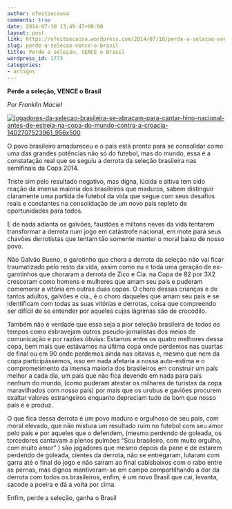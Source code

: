 ```yaml
---
author: efeitoecausa
comments: true
date: 2014-07-10 13:49:47+00:00
layout: post
link: https://efeitoecausa.wordpress.com/2014/07/10/perde-a-selecao-vence-o-brasil/
slug: perde-a-selecao-vence-o-brasil
title: Perde a seleção, VENCE o Brasil
wordpress_id: 1773
categories:
- artigos
---
```


**Perde a seleção, VENCE o Brasil**




_Por Franklin Maciel_




[![jogadores-da-selecao-brasileira-se-abracam-para-cantar-hino-nacional-antes-de-estreia-na-copa-do-mundo-contra-a-croacia-1402707523961_956x500](http://efeitoecausa.files.wordpress.com/2014/07/jogadores-da-selecao-brasileira-se-abracam-para-cantar-hino-nacional-antes-de-estreia-na-copa-do-mundo-contra-a-croacia-1402707523961_956x500.jpg)](https://efeitoecausa.files.wordpress.com/2014/07/jogadores-da-selecao-brasileira-se-abracam-para-cantar-hino-nacional-antes-de-estreia-na-copa-do-mundo-contra-a-croacia-1402707523961_956x500.jpg)







O povo brasileiro amadureceu e o país está pronto para se consolidar como uma das grandes potências não só do futebol, mas do mundo, essa é a constatação real que se seguiu a derrota da seleção brasileira nas semifinais da Copa 2014.







Triste sim pelo resultado negativo, mas digna, lúcida e altiva tem sido reação da imensa maioria dos brasileiros que maduros, sabem distinguir claramente uma partida de futebol da vida que segue com seus desafios reais e constantes na consolidação de um novo país repleto de oportunidades para todos.







E de nada adianta os galvões, faustões e miltons neves da vida tentarem transformar a derrota num jogo em catástrofe nacional, em mote para seus chavões derrotistas que tentam tão somente manter o moral baixo de nosso povo. 







Não Galvão Bueno, o garotinho que chora a derrota da seleção não vai ficar traumatizado pelo resto da vida, assim como eu e toda uma geração de ex-garotinhos que choraram a derrota de Zico e Cia. na Copa de 82 por 3X2 cresceram como homens e mulheres que amam seu país e puderam comemorar a vitória em outras duas copas. O choro dessas crianças e de tantos adultos, galvões e cia., é o choro daqueles que amam seu país e se identificam com todas as suas vitórias e derrotas, coisa que compreendo ser difícil de se entender por aqueles cujas lágrimas são de crocodilo.







Também não é verdade que essa seja a pior seleção brasileira de todos os tempos como esbravejam outros pseudo-jornalistas dos meios de comunicação e por razões óbvias: Estamos entre os quatro melhores dessa copa, bem mais que estávamos na última copa onde perdemos nas quartas de final ou em 90 onde perdemos ainda nas oitavas e, mesmo que nem da copa participássemos, isso em nada afetaria a nossa auto-estima e o comprometimento da imensa maioria dos brasileiros em construir um país melhor a cada dia, um país que não fica devendo em nada para país nenhum do mundo, (como puderam atestar os milhares de turistas da copa maravilhados com nosso país) por mais que os urubus e gaviões procurem exaltar valores estrangeiros enquanto depreciam tudo de bom que nosso país é e produz.







O que fica dessa derrota é um povo maduro e orgulhoso de seu país, com moral elevado, que não mistura um resultado ruim no futebol com seu amor pelo país e por aqueles que o defendem, (mesmo perdendo de goleada, os torcedores cantavam a plenos pulmões “Sou brasileiro, com muito orgulho, com muito amor” ) são jogadores que mesmo depois da pane e de estarem perdendo de goleada, cientes da derrota, não se entregaram, lutaram com garra até o final do jogo e não saíram ao final cabisbaixos com o rabo entre as pernas, mas dignos mantiveram-se em campo compartilhando a dor da derrota com todos os brasileiros, enfim, é um novo Brasil que cai, levanta, sacode a poeira e dá a volta por cima.







Enfim, perde a seleção, ganha o Brasil












